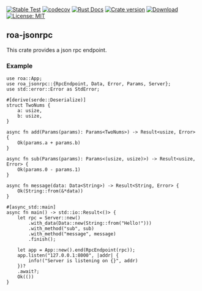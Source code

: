 [![Stable Test](https://github.com/Hexilee/roa/workflows/Stable%20Test/badge.svg)](https://github.com/Hexilee/roa/actions)
[![codecov](https://codecov.io/gh/Hexilee/roa/branch/master/graph/badge.svg)](https://codecov.io/gh/Hexilee/roa)
[![Rust Docs](https://docs.rs/roa-jsonrpc/badge.svg)](https://docs.rs/roa-jsonrpc)
[![Crate version](https://img.shields.io/crates/v/roa-jsonrpc.svg)](https://crates.io/crates/roa-jsonrpc)
[![Download](https://img.shields.io/crates/d/roa-jsonrpc.svg)](https://crates.io/crates/roa-jsonrpc)
[![License: MIT](https://img.shields.io/badge/License-MIT-yellow.svg)](https://github.com/Hexilee/roa/blob/master/LICENSE)

## roa-jsonrpc

This crate provides a json rpc endpoint.

### Example

```rust,no_run
use roa::App;
use roa_jsonrpc::{RpcEndpoint, Data, Error, Params, Server};
use std::error::Error as StdError;

#[derive(serde::Deserialize)]
struct TwoNums {
    a: usize,
    b: usize,
}

async fn add(Params(params): Params<TwoNums>) -> Result<usize, Error> {
    Ok(params.a + params.b)
}

async fn sub(Params(params): Params<(usize, usize)>) -> Result<usize, Error> {
    Ok(params.0 - params.1)
}

async fn message(data: Data<String>) -> Result<String, Error> {
    Ok(String::from(&*data))
}

#[async_std::main]
async fn main() -> std::io::Result<()> {
    let rpc = Server::new()
        .with_data(Data::new(String::from("Hello!")))
        .with_method("sub", sub)
        .with_method("message", message)
        .finish();

    let app = App::new().end(RpcEndpoint(rpc));
    app.listen("127.0.0.1:8000", |addr| {
        info!("Server is listening on {}", addr)
    })?
    .await?;
    Ok(())
}
```

